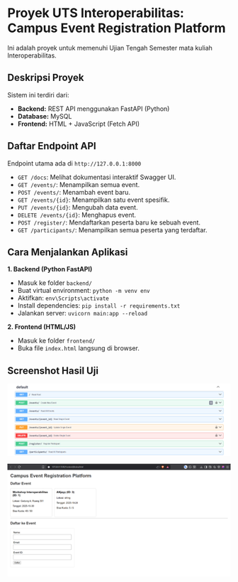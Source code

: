 # Proyek UTS Interoperabilitas: Campus Event Registration Platform

Ini adalah proyek untuk memenuhi Ujian Tengah Semester mata kuliah Interoperabilitas.

## Deskripsi Proyek

Sistem ini terdiri dari:

- **Backend:** REST API menggunakan FastAPI (Python)
- **Database:** MySQL
- **Frontend:** HTML + JavaScript (Fetch API)

## Daftar Endpoint API

Endpoint utama ada di `http://127.0.0.1:8000`

- `GET /docs`: Melihat dokumentasi interaktif Swagger UI.
- `GET /events/`: Menampilkan semua event.
- `POST /events/`: Menambah event baru.
- `GET /events/{id}`: Menampilkan satu event spesifik.
- `PUT /events/{id}`: Mengubah data event.
- `DELETE /events/{id}`: Menghapus event.
- `POST /register/`: Mendaftarkan peserta baru ke sebuah event.
- `GET /participants/`: Menampilkan semua peserta yang terdaftar.

## Cara Menjalankan Aplikasi

**1. Backend (Python FastAPI)**

- Masuk ke folder `backend/`
- Buat virtual environment: `python -m venv env`
- Aktifkan: `env\Scripts\activate`
- Install dependencies: `pip install -r requirements.txt`
- Jalankan server: `uvicorn main:app --reload`

**2. Frontend (HTML/JS)**

- Masuk ke folder `frontend/`
- Buka file `index.html` langsung di browser.

## Screenshot Hasil Uji

![alt text](image.png)

![alt text](image-1.png)
